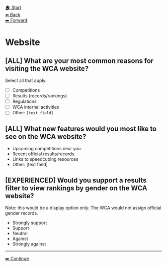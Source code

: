 [🏠 Start](./index.md)  
[⬅ Back](./3-communication.md)  
[️➡️ Forward](./5-discipline.md)

# Website

## [ALL] What are your most common reasons for visiting the WCA website?

Select all that apply.

- [ ] Competitions
- [ ] Results (records/rankings)
- [ ] Regulations
- [ ] WCA internal activities
- [ ] Other: `[text field]`

## [ALL] What new features would you most like to see on the WCA website?

- Upcoming competitions near you.
- Recent official results/records.
- Links to speedcubing resources
- Other: [text field]

## [EXPERIENCED] Would you support a results filter to view rankings by gender on the WCA website? 

Note: this would be a display option only. The WCA would not assign official gender records.

- Strongly support
- Support
- Neutral
- Against
- Strongly against

<hr>

[➡️ Continue](./5-discipline.md)
